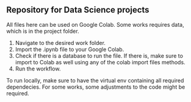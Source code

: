 ## Repository for Data Science projects

All files here can be used on Google Colab. Some works requires data, which is in the project folder.

1. Navigate to the desired work folder.
2. Import the .ipynb file to your Google Colab.
3. Check if there is a database to run the file. If there is, make sure to import to Colab as well using any of the colab import files methods.
4. Run the workflow.

To run locally, make sure to have the virtual env containing all required dependecies. For some works, some adjustments to the code might be required.
